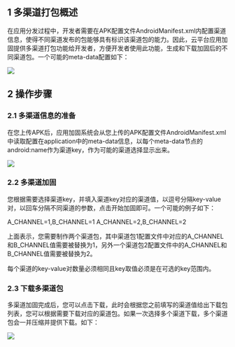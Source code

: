 ## 1 多渠道打包概述

在应用分发过程中，开发者需要在APK配置文件AndroidManifest.xml内配置渠道信息，使得不同渠道发布的包能够具有标识该渠道包的能力。因此，云平台应用加固提供多渠道打包功能给开发者，方便开发者使用此功能，生成和下载加固后的不同渠道包。一个可能的meta-data配置如下：

![](http://imgcache.tce.fsphere.cn/image/qzonestyle.gtimg.cn/qzone/vas/opensns/res/img/axml.png)

## 2 操作步骤

### 2.1 多渠道信息的准备

在您上传APK后，应用加固系统会从您上传的APK配置文件AndroidManifest.xml中读取配置在application中的meta-data信息，以每个meta-data节点的android:name作为渠道key，作为可能的渠道选择显示出来。

![](http://imgcache.tce.fsphere.cn/image/qzonestyle.gtimg.cn/qzone/vas/opensns/res/img/multiplechannel.png)

### 2.2 多渠道加固

您根据需要选择渠道key，并填入渠道key对应的渠道值，以逗号分隔key-value对，以回车分隔不同渠道的参数，点击开始加固即可。一个可能的例子如下：

A_CHANNEL=1,B_CHANNEL=1
A_CHANNEL=2,B_CHANNEL=2

上面表示，您需要制作两个渠道包，其中渠道包1配置文件中对应的A_CHANNEL和B_CHANNEL值需要被替换为1，另外一个渠道包2配置文件中的A_CHANNEL和B_CHANNEL值需要被替换为2。

每个渠道的key-value对数量必须相同且key取值必须是在可选的key范围内。

### 2.3 下载多渠道包

多渠道加固完成后，您可以点击下载，此时会根据您之前填写的渠道值给出下载包列表，您可以根据需要下载对应的渠道包。如果一次选择多个渠道下载，多个渠道包会一并压缩并提供下载。如下：

![](http://imgcache.tce.fsphere.cn/image/qzonestyle.gtimg.cn/qzone/vas/opensns/res/img/downloadmutiplepkg.png)